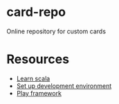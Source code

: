 # card-repo
Online repository for custom cards

# Resources

* [Learn scala](http://docs.scala-lang.org/tutorials/scala-for-java-programmers.html)
* [Set up development environment](https://github.com/CustomCardsOnline/card-repo/blob/master/devsetup.md)
* [Play framework](https://www.playframework.com/)
